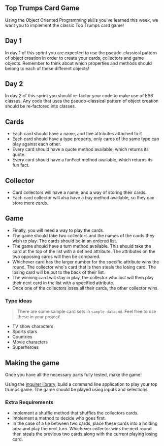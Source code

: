 ## Top Trumps Card Game


Using the Object Oriented Programming skills you've learned this week, we want you to implement the classic Top Trumps card game!

## Day 1

In day 1 of this sprint you are expected to use the pseudo-classical pattern of object creation in order to create your cards, collectors and game objects.  Remember to think about which properties and methods should belong to each of these different objects!

## Day 2

In day 2 of this sprint you should re-factor your code to make use of ES6 classes.  Any code that uses the pseudo-classical pattern of object creation should be re-factored into classes.


## Cards

- Each card should have a name, and five attributes attached to it  
- Each card should have a type property, only cards of the same type can play against each other.
- Every card should have a quote method available, which returns its quote.
- Every card should have a funFact method available, which returns its fun fact.

## Collector
- Card collectors will have a name, and a way of storing their cards. 
- Each card collector will also have a buy method available, so they can store more cards. 

## Game
- Finally, you will need a way to play the cards. 
- The game should take two collectors and the names of the cards they wish to play. The cards should be in an ordered list.
- The game should have a turn method available. This should take the card at the top of the list with a defined attribute. The attributes on the two opposing cards will then be compared. 
- Whichever card has the larger number for the specific attribute wins the round. The collector who's card that is then steals the losing card. The losing card will be put to the back of their list.
- The winning card will stay in play, the collector who lost will then play their next card in the list with a specified attribute.
- Once one of the collectors loses all their cards, the other collector wins.

### Type ideas

> There are some sample card sets in `sample-data.md`. Feel free to use these in your project!

- TV show characters
- Sports stars
- Countries 
- Movie characters 
- Superheroes

## Making the game
Once you have all the necessary parts fully tested, make the game! 

Using the [inquirer library](https://github.com/SBoudrias/Inquirer.js), build a command line application to play your top trumps game. The game should be played using inputs and selections. 

### Extra Requirements
- Implement a shuffle method that shuffles the collectors cards.
- Implement a method to decide who goes first.
- In the case of a tie between two cards, place these cards into a holding area and play the next turn. Whichever collector wins the next round then steals the previous two cards along with the current playing losing card.
